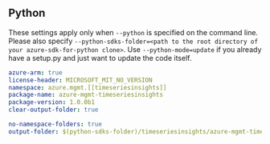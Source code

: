 ## Python

These settings apply only when `--python` is specified on the command line.
Please also specify `--python-sdks-folder=<path to the root directory of your azure-sdk-for-python clone>`.
Use `--python-mode=update` if you already have a setup.py and just want to update the code itself.

``` yaml $(python)
azure-arm: true
license-header: MICROSOFT_MIT_NO_VERSION
namespace: azure.mgmt.[[timeseriesinsights]]
package-name: azure-mgmt-timeseriesinsights
package-version: 1.0.0b1
clear-output-folder: true
```

	
``` yaml $(python)
no-namespace-folders: true
output-folder: $(python-sdks-folder)/timeseriesinsights/azure-mgmt-timeseriesinsights/azure/mgmt/timeseriesinsights
```